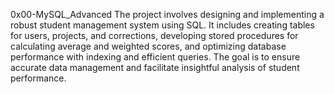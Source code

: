 <h>0x00-MySQL_Advanced</h>
The project involves designing and implementing a robust student management system using SQL. It includes creating tables for users, projects, and corrections, developing stored procedures for calculating average and weighted scores, and optimizing database performance with indexing and efficient queries. The goal is to ensure accurate data management and facilitate insightful analysis of student performance.